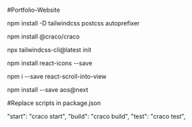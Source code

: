 #Portfolio-Website

npm install -D tailwindcss postcss autoprefixer

npm install @craco/craco

npx tailwindcss-cli@latest init

npm install react-icons --save

npm i --save react-scroll-into-view

npm install --save aos@next


#Replace scripts in package.json

"start": "craco start",
"build": "craco build",
"test": "craco test",